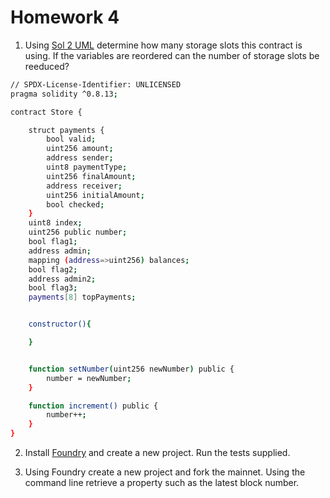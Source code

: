 # Homework 4

1. Using [Sol 2 UML](https://github.com/naddison36/sol2uml) determine how many storage slots this contract is using. 
If the variables are reordered can the number of storage slots be reeduced?

```bash
// SPDX-License-Identifier: UNLICENSED
pragma solidity ^0.8.13;

contract Store {

    struct payments {
        bool valid;
        uint256 amount;
        address sender;
        uint8 paymentType;
        uint256 finalAmount;
        address receiver;
        uint256 initialAmount;
        bool checked;
    }
    uint8 index;
    uint256 public number;
    bool flag1;
    address admin;
    mapping (address=>uint256) balances;
    bool flag2;
    address admin2;
    bool flag3;
    payments[8] topPayments;


    constructor(){

    }


    function setNumber(uint256 newNumber) public {
        number = newNumber;
    }

    function increment() public {
        number++;
    }
}
```

2. Install [Foundry](https://book.getfoundry.sh/) and create a new project. Run the tests supplied.

3. Using Foundry create a new project and fork the mainnet. Using the command
line retrieve a property such as the latest block number.

